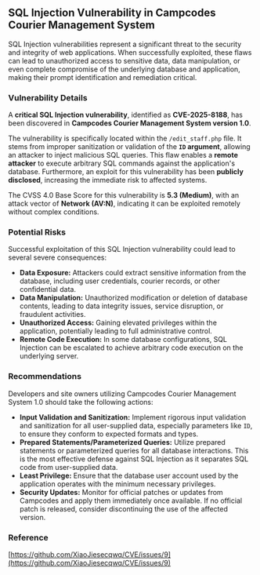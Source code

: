 ## SQL Injection Vulnerability in Campcodes Courier Management System

SQL Injection vulnerabilities represent a significant threat to the security and integrity of web applications. When successfully exploited, these flaws can lead to unauthorized access to sensitive data, data manipulation, or even complete compromise of the underlying database and application, making their prompt identification and remediation critical.

### Vulnerability Details

A **critical SQL Injection vulnerability**, identified as **CVE-2025-8188**, has been discovered in **Campcodes Courier Management System version 1.0**.

The vulnerability is specifically located within the `/edit_staff.php` file. It stems from improper sanitization or validation of the **`ID` argument**, allowing an attacker to inject malicious SQL queries. This flaw enables a **remote attacker** to execute arbitrary SQL commands against the application's database. Furthermore, an exploit for this vulnerability has been **publicly disclosed**, increasing the immediate risk to affected systems.

The CVSS 4.0 Base Score for this vulnerability is **5.3 (Medium)**, with an attack vector of **Network (AV:N)**, indicating it can be exploited remotely without complex conditions.

### Potential Risks

Successful exploitation of this SQL Injection vulnerability could lead to several severe consequences:

*   **Data Exposure:** Attackers could extract sensitive information from the database, including user credentials, courier records, or other confidential data.
*   **Data Manipulation:** Unauthorized modification or deletion of database contents, leading to data integrity issues, service disruption, or fraudulent activities.
*   **Unauthorized Access:** Gaining elevated privileges within the application, potentially leading to full administrative control.
*   **Remote Code Execution:** In some database configurations, SQL Injection can be escalated to achieve arbitrary code execution on the underlying server.

### Recommendations

Developers and site owners utilizing Campcodes Courier Management System 1.0 should take the following actions:

*   **Input Validation and Sanitization:** Implement rigorous input validation and sanitization for all user-supplied data, especially parameters like `ID`, to ensure they conform to expected formats and types.
*   **Prepared Statements/Parameterized Queries:** Utilize prepared statements or parameterized queries for all database interactions. This is the most effective defense against SQL Injection as it separates SQL code from user-supplied data.
*   **Least Privilege:** Ensure that the database user account used by the application operates with the minimum necessary privileges.
*   **Security Updates:** Monitor for official patches or updates from Campcodes and apply them immediately once available. If no official patch is released, consider discontinuing the use of the affected version.

### Reference

[https://github.com/XiaoJiesecqwq/CVE/issues/9](https://github.com/XiaoJiesecqwq/CVE/issues/9)